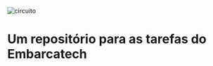 
![circuito](https://github.com/user-attachments/assets/24d45fb7-337b-4ead-b663-edca16fa12d6)
<h1 align="justified">Um repositório para as tarefas do Embarcatech</h1>
